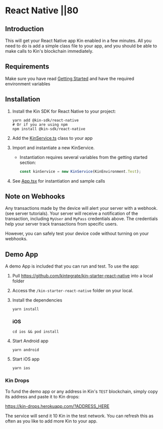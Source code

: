 # React Native ||80

## Introduction

This will get your React Native app Kin enabled in a few minutes. All you need to do is add a simple class file to your app, and you should be able to make calls to Kin's blockchain immediately.

## Requirements

Make sure you have read [Getting Started](/tutorials/#getting-started) and have the required environment variables

## Installation

1. Install the Kin SDK for React Native to your project:

   ```shell
   yarn add @kin-sdk/react-native
   # Or if you are using npm
   npm install @kin-sdk/react-native
   ```

2. Add the [KinService.ts](https://github.com/kintegrate/kin-starter-react-native/blob/main/src/KinService.ts) class to your app

3. Import and instantiate a new KinService.

   - Instantiation requires several variables from the getting started section:

     ```typescript
     const kinService = new KinService(KinEnvironment.Test);
     ```

4. See [App.tsx](https://github.com/kintegrate/kin-starter-react-native/blob/main/src/App.tsx) for instantiation and sample calls

## Note on Webhooks

Any transactions made by the device will alert your server with a webhook. (see server tutorials). Your server will receive a notification of the transaction, including `MyUser` and `MyPass` credentials above. The credentials help your server track transactions from specific users.

However, you can safely test your device code without turning on your webhooks.

## Demo App

A demo App is included that you can run and test. To use the app:

1. Pull https://github.com/kintegrate/kin-starter-react-native into a local folder
2. Access the `/kin-starter-react-native` folder on your local.
3. Install the dependencies

   ```shell
   yarn install
   ```

   ### iOS

   ```shell
   cd ios && pod install
   ```

4. Start Android app

   ```shell
   yarn android
   ```

5. Start iOS app

   ```shell
   yarn ios
   ```

### Kin Drops

To fund the demo app or any address in Kin's `TEST` blockchain, simply copy its address and paste it to Kin drops:

https://kin-drops.herokuapp.com/?ADDRESS_HERE

The service will send it 10 Kin in the test network. You can refresh this as often as you like to add more Kin to your app.
